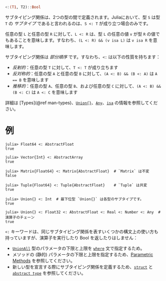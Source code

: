 ```julia
<:(T1, T2)::Bool
```

サブタイピング関係は、2つの型の間で定義されます。Juliaにおいて、型 `S` は型 `T` の *サブタイプ* であると言われるのは、`S <: T` が成り立つ場合のみです。

任意の型 `L` と任意の型 `R` に対して、`L <: R` は、型 `L` の任意の値 `v` が型 `R` の値でもあることを意味します。すなわち、`(L <: R) && (v isa L)` は `v isa R` を意味します。

サブタイピング関係は *部分順序* です。すなわち、`<:` は以下の性質を持ちます：

  * *反射的*：任意の型 `T` に対して、`T <: T` が成り立ちます
  * *反対称的*：任意の型 `A` と任意の型 `B` に対して、`(A <: B) && (B <: A)` は `A == B` を意味します
  * *推移的*：任意の型 `A`、任意の型 `B`、および任意の型 `C` に対して、`(A <: B) && (B <: C)` は `A <: C` を意味します

詳細は [Types](@ref man-types)、[`Union{}`](@ref)、[`Any`](@ref)、[`isa`](@ref) の情報を参照してください。

# 例

```jldoctest
julia> Float64 <: AbstractFloat
true

julia> Vector{Int} <: AbstractArray
true

julia> Matrix{Float64} <: Matrix{AbstractFloat}  # `Matrix` は不変
false

julia> Tuple{Float64} <: Tuple{AbstractFloat}    # `Tuple` は共変
true

julia> Union{} <: Int  # 最下位型 `Union{}` は各型のサブタイプです。
true

julia> Union{} <: Float32 <: AbstractFloat <: Real <: Number <: Any  # 演算子のチェーン
true
```

`<:` キーワードは、同じサブタイピング関係を表すいくつかの構文上の使い方も持っていますが、演算子を実行したり Bool を返したりはしません：

  * [`UnionAll`](@ref) 型のパラメータの下限と上限を [`where`](@ref) 文で指定するため。
  * メソッドの (静的) パラメータの下限と上限を指定するため、[Parametric Methods](@ref) を参照してください。
  * 新しい型を宣言する際にサブタイピング関係を定義するため、[`struct`](@ref) と [`abstract type`](@ref) を参照してください。
